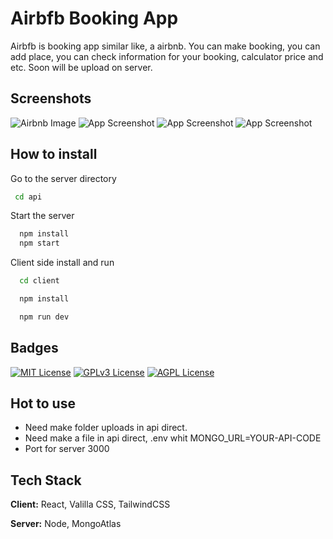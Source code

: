 
# Airbfb Booking App

Airbfb is booking app similar like, a airbnb. You can make booking, you can add place, you can check information for your booking, calculator price and etc.
Soon will be upload on server.


## Screenshots

![Airbnb Image](https://i.postimg.cc/3NTXXKDS/Airbfb.png)
![App Screenshot](https://i.postimg.cc/tTHZfBC7/Airbfb2.png)
![App Screenshot](https://i.postimg.cc/0yMzyTzb/Airbfb3.png)
![App Screenshot](https://i.postimg.cc/y8MkgLRn/Airbfb4.png)

## How to install


Go to the server directory

```bash
 cd api
```



Start the server

```bash
  npm install
  npm start
```
Client side install and run
```bash
  cd client
```
```bash
  npm install
```
```bash
  npm run dev
```





## Badges


[![MIT License](https://img.shields.io/badge/License-MIT-green.svg)](https://choosealicense.com/licenses/mit/)
[![GPLv3 License](https://img.shields.io/badge/License-GPL%20v3-yellow.svg)](https://opensource.org/licenses/)
[![AGPL License](https://img.shields.io/badge/license-AGPL-blue.svg)](http://www.gnu.org/licenses/agpl-3.0)


## Hot to use

- Need make folder uploads in api direct.
- Need make a file in api direct, .env whit MONGO_URL=YOUR-API-CODE
- Port for server 3000


## Tech Stack

**Client:** React, Valilla CSS, TailwindCSS

**Server:** Node, MongoAtlas
